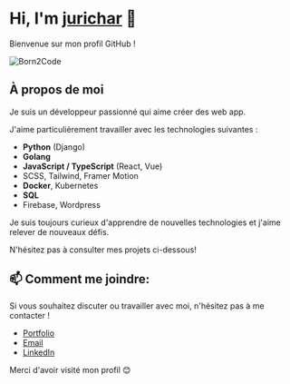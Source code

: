 # Hi, I'm [jurichar](https://profile.intra.42.fr/users/jurichar) 👋

Bienvenue sur mon profil GitHub !

![Born2Code](https://badgen.net/badge/Born2Code/jurichar/orange?cache=86400&icon=https://meta.intra.42.fr/assets/42_logo-7dfc9110a5319a308863b96bda33cea995046d1731cebb735e41b16255106c12.svg)

<!-- [![42 Paris](https://badge42.vercel.app/api/stats/jurichar?privacyName=true&privacyEmail=true)](https://github.com/jurichar) -->

## À propos de moi

Je suis un développeur passionné qui aime créer des web app.

J'aime particulièrement travailler avec les technologies suivantes :

- **Python** (Django)
- **Golang**
- **JavaScript / TypeScript** (React, Vue)
- SCSS, Tailwind, Framer Motion
- **Docker**, Kubernetes
- **SQL**
- Firebase, Wordpress

Je suis toujours curieux d'apprendre de nouvelles technologies et j'aime relever de nouveaux défis.

N'hésitez pas à consulter mes projets ci-dessous!

## 📫 Comment me joindre:

Si vous souhaitez discuter ou travailler avec moi, n'hésitez pas à me contacter !

- [Portfolio](https://jurichar.vercel.app/)
- [Email](mailto:julienrichard.emp@gmail.com)
- [LinkedIn](https://www.linkedin.com/in/julien-rchd/)

Merci d'avoir visité mon profil 😊
